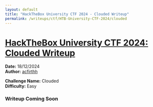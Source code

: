 ```yaml
---
layout: default
title: "HackTheBox University CTF 2024 - Clouded Writeup"
permalink: /writeups/ctf/HTB-University-CTF-2024/clouded
---
```


<h1><ins>HackTheBox University CTF 2024: Clouded Writeup</ins></h1>

**Date:** 18/12/2024\
**Author:** [acfirthh](https://github.com/acfirthh)

**Challenge Name:** Clouded\
**Difficulty:** Easy

### Writeup Coming Soon